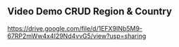 ## Video Demo CRUD Region & Country
https://drive.google.com/file/d/1EFX9INb5M9-67RP2mWw4x4I29Nd4vvG5/view?usp=sharing